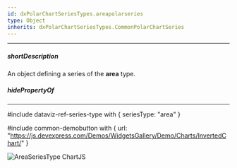 ```yaml
---
id: dxPolarChartSeriesTypes.areapolarseries
type: Object
inherits: dxPolarChartSeriesTypes.CommonPolarChartSeries
---
```

---
##### shortDescription
An object defining a series of the **area** type.

##### hidePropertyOf

---
#include dataviz-ref-series-type with { 
    seriesType: "area"
}

#include common-demobutton with {
    url: "https://js.devexpress.com/Demos/WidgetsGallery/Demo/Charts/InvertedChart/"
}

![AreaSeriesType ChartJS](/images/ChartJS/PolarArea.png)